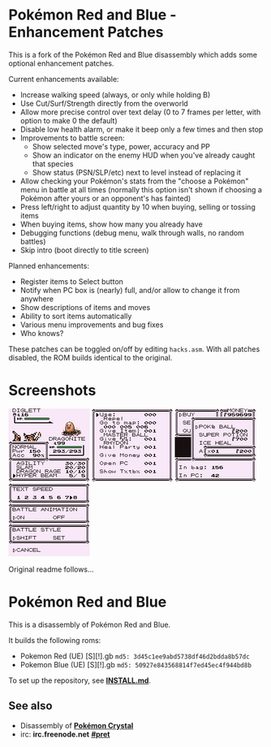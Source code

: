 # Pokémon Red and Blue - Enhancement Patches

This is a fork of the Pokémon Red and Blue disassembly which adds some optional
enhancement patches.

Current enhancements available:

* Increase walking speed (always, or only while holding B)
* Use Cut/Surf/Strength directly from the overworld
* Allow more precise control over text delay (0 to 7 frames per letter, with
  option to make 0 the default)
* Disable low health alarm, or make it beep only a few times and then stop
* Improvements to battle screen:
  * Show selected move's type, power, accuracy and PP
  * Show an indicator on the enemy HUD when you've already caught that species
  * Show status (PSN/SLP/etc) next to level instead of replacing it
* Allow checking your Pokémon's stats from the "choose a Pokémon" menu in battle
  at all times (normally this option isn't shown if choosing a Pokémon after
  yours or an opponent's has fainted)
* Press left/right to adjust quantity by 10 when buying, selling or tossing
  items
* When buying items, show how many you already have
* Debugging functions (debug menu, walk through walls, no random battles)
* Skip intro (boot directly to title screen)

Planned enhancements:

* Register items to Select button
* Notify when PC box is (nearly) full, and/or allow to change it from anywhere
* Show descriptions of items and moves
* Ability to sort items automatically
* Various menu improvements and bug fixes
* Who knows?

These patches can be toggled on/off by editing `hacks.asm`. With all patches
disabled, the ROM builds identical to the original.

# Screenshots

![enhanced-battle-screen.png](hacks/screenshots/enhanced-battle-screen.png?raw=true "Enhanced battle screen")
![debug-menu.png](hacks/screenshots/debug-menu.png?raw=true "New debug menu")
![enhanced-mart.png](hacks/screenshots/enhanced-mart.png?raw=true "Enhanced shop menu")
![options-text-speed.png](hacks/screenshots/options-text-speed.png?raw=true "Text speed options")

Original readme follows...


# Pokémon Red and Blue

This is a disassembly of Pokémon Red and Blue.

It builds the following roms:

* Pokemon Red (UE) [S][!].gb  `md5: 3d45c1ee9abd5738df46d2bdda8b57dc`
* Pokemon Blue (UE) [S][!].gb `md5: 50927e843568814f7ed45ec4f944bd8b`

To set up the repository, see [**INSTALL.md**](INSTALL.md).


## See also

* Disassembly of [**Pokémon Crystal**][pokecrystal]
* irc: **irc.freenode.net** [**#pret**][irc]

[pokecrystal]: https://github.com/kanzure/pokecrystal
[irc]: https://kiwiirc.com/client/irc.freenode.net/?#pret
